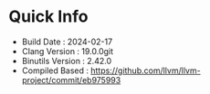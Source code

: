 # Quick Info
* Build Date : 2024-02-17
* Clang Version : 19.0.0git
* Binutils Version : 2.42.0
* Compiled Based : https://github.com/llvm/llvm-project/commit/eb975993
